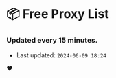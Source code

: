 # :package: Free Proxy List
### Updated every 15 minutes.

- Last updated: `2024-06-09 18:24`

:heart:
